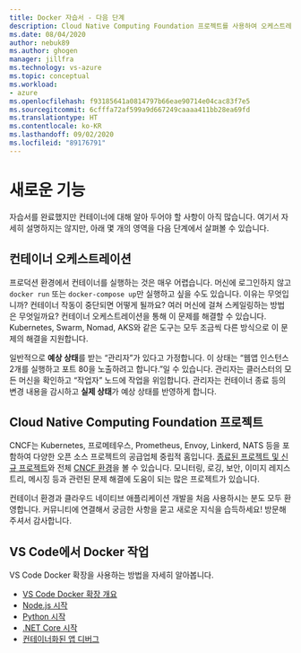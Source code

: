 ```yaml
---
title: Docker 자습서 - 다음 단계
description: Cloud Native Computing Foundation 프로젝트를 사용하여 오케스트레이션으로 Docker 앱을 확장하는 옵션을 설명합니다.
ms.date: 08/04/2020
author: nebuk89
ms.author: ghogen
manager: jillfra
ms.technology: vs-azure
ms.topic: conceptual
ms.workload:
- azure
ms.openlocfilehash: f93185641a0814797b66eae90714e04cac83f7e5
ms.sourcegitcommit: 6cfffa72af599a9d667249caaaa411bb28ea69fd
ms.translationtype: HT
ms.contentlocale: ko-KR
ms.lasthandoff: 09/02/2020
ms.locfileid: "89176791"
---
```

# <a name="whats-next"></a>새로운 기능

자습서를 완료했지만 컨테이너에 대해 알아 두어야 할 사항이 아직 많습니다.
여기서 자세히 설명하지는 않지만, 아래 몇 개의 영역을 다음 단계에서 살펴볼 수 있습니다.

## <a name="container-orchestration"></a>컨테이너 오케스트레이션

프로덕션 환경에서 컨테이너를 실행하는 것은 매우 어렵습니다. 머신에 로그인하지 않고 `docker run` 또는 `docker-compose up`만 실행하고 싶을 수도 있습니다. 이유는 무엇입니까? 컨테이너 작동이 중단되면 어떻게 될까요? 여러 머신에 걸쳐 스케일링하는 방법은 무엇일까요? 컨테이너 오케스트레이션을 통해 이 문제를 해결할 수 있습니다. Kubernetes, Swarm, Nomad, AKS와 같은 도구는 모두 조금씩 다른 방식으로 이 문제의 해결을 지원합니다.

일반적으로 **예상 상태**를 받는 “관리자”가 있다고 가정합니다. 이 상태는 “웹앱 인스턴스 2개를 실행하고 포트 80을 노출하려고 합니다.”일 수 있습니다. 관리자는 클러스터의 모든 머신을 확인하고 “작업자” 노드에 작업을 위임합니다. 관리자는 컨테이너 종료 등의 변경 내용을 감시하고 **실제 상태**가 예상 상태를 반영하게 합니다.

## <a name="cloud-native-computing-foundation-projects"></a>Cloud Native Computing Foundation 프로젝트

CNCF는 Kubernetes, 프로메테우스, Prometheus, Envoy, Linkerd, NATS 등을 포함하여 다양한 오픈 소스 프로젝트의 공급업체 중립적 홈입니다. [종료된 프로젝트 및 신규 프로젝트](https://www.cncf.io/projects/)와 전체 [CNCF 환경](https://landscape.cncf.io/)을 볼 수 있습니다. 모니터링, 로깅, 보안, 이미지 레지스트리, 메시징 등과 관련된 문제 해결에 도움이 되는 많은 프로젝트가 있습니다.

컨테이너 환경과 클라우드 네이티브 애플리케이션 개발을 처음 사용하시는 분도 모두 환영합니다. 커뮤니티에 연결해서 궁금한 사항을 묻고 새로운 지식을 습득하세요! 방문해 주셔서 감사합니다.

## <a name="working-with-docker-in-vs-code"></a>VS Code에서 Docker 작업

VS Code Docker 확장을 사용하는 방법을 자세히 알아봅니다.

- [VS Code Docker 확장 개요](https://code.visualstudio.com/docs/containers/overview)
- [Node.js 시작](https://code.visualstudio.com/docs/containers/quickstart-node)
- [Python 시작](https://code.visualstudio.com/docs/containers/quickstart-python)
- [.NET Core 시작](https://code.visualstudio.com/docs/containers/quickstart-aspnet-core)
- [컨테이너화된 앱 디버그](https://code.visualstudio.com/docs/containers/debug-common)

